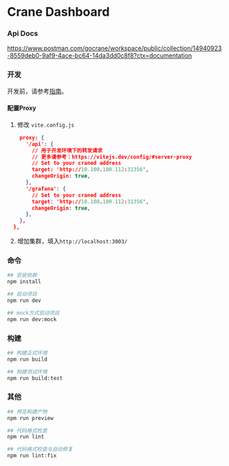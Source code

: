 # Crane Dashboard

### Api Docs

https://www.postman.com/gocrane/workspace/public/collection/14940923-8559deb0-9af9-4ace-bc64-14da3dd0c8f8?ctx=documentation


### 开发

开发前，请参考[指南](https://tdesign.tencent.com/starter/docs/react/develop)。

#### 配置Proxy

1. 修改 `vite.config.js`
```json
    proxy: {
      '/api': {
        // 用于开发环境下的转发请求
        // 更多请参考：https://vitejs.dev/config/#server-proxy
        // Set to your craned address
        target: 'http://10.100.100.112:31356',
        changeOrigin: true,
      },
      '/grafana': {
        // Set to your craned address
        target: 'http://10.100.100.112:31356',
        changeOrigin: true,
      },
    },
  },
```

2. 增加集群，填入`http://localhost:3003/`

### 命令
```bash
## 安装依赖
npm install

## 启动项目
npm run dev

## mock方式启动项目
npm run dev:mock
```

### 构建

```bash
## 构建正式环境
npm run build

## 构建测试环境
npm run build:test
```

### 其他

```bash
## 预览构建产物
npm run preview

## 代码格式检查
npm run lint

## 代码格式检查与自动修复
npm run lint:fix

```

